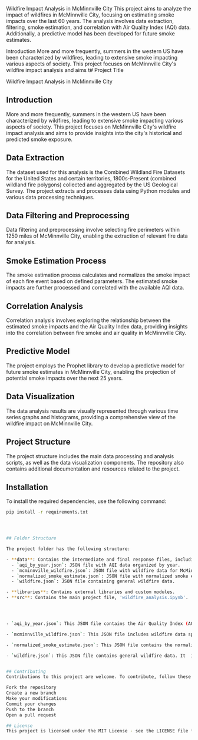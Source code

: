 Wildfire Impact Analysis in McMinnville City
This project aims to analyze the impact of wildfires in McMinnville City, focusing on estimating smoke impacts over the last 60 years. The analysis involves data extraction, filtering, smoke estimation, and correlation with Air Quality Index (AQI) data. Additionally, a predictive model has been developed for future smoke estimates.


Introduction
More and more frequently, summers in the western US have been characterized by wildfires, leading to extensive smoke impacting various aspects of society. This project focuses on McMinnville City's wildfire impact analysis and aims t# Project Title

Wildfire Impact Analysis in McMinnville City

## Introduction

More and more frequently, summers in the western US have been characterized by wildfires, leading to extensive smoke impacting various aspects of society. This project focuses on McMinnville City's wildfire impact analysis and aims to provide insights into the city's historical and predicted smoke exposure.

## Data Extraction

The dataset used for this analysis is the Combined Wildland Fire Datasets for the United States and certain territories, 1800s-Present (combined wildland fire polygons) collected and aggregated by the US Geological Survey. The project extracts and processes data using Python modules and various data processing techniques.

## Data Filtering and Preprocessing

Data filtering and preprocessing involve selecting fire perimeters within 1250 miles of McMinnville City, enabling the extraction of relevant fire data for analysis.

## Smoke Estimation Process

The smoke estimation process calculates and normalizes the smoke impact of each fire event based on defined parameters. The estimated smoke impacts are further processed and correlated with the available AQI data.

## Correlation Analysis

Correlation analysis involves exploring the relationship between the estimated smoke impacts and the Air Quality Index data, providing insights into the correlation between fire smoke and air quality in McMinnville City.

## Predictive Model

The project employs the Prophet library to develop a predictive model for future smoke estimates in McMinnville City, enabling the projection of potential smoke impacts over the next 25 years.

## Data Visualization

The data analysis results are visually represented through various time series graphs and histograms, providing a comprehensive view of the wildfire impact on McMinnville City.

## Project Structure

The project structure includes the main data processing and analysis scripts, as well as the data visualization components. The repository also contains additional documentation and resources related to the project.

## Installation

To install the required dependencies, use the following command:

```bash
pip install -r requirements.txt




## Folder Structure

The project folder has the following structure:

- **data**: Contains the intermediate and final response files, including:
  - `aqi_by_year.json`: JSON file with AQI data organized by year.
  - `mcminnville_wildfire.json`: JSON file with wildfire data for McMinnville.
  - `normalized_smoke_estimate.json`: JSON file with normalized smoke estimate data.
  - `wildfire.json`: JSON file containing general wildfire data.

- **libraries**: Contains external libraries and custom modules.
- **src**: Contains the main project file, 'wildfire_analysis.ipynb'.




- `aqi_by_year.json`: This JSON file contains the Air Quality Index (AQI) data organized by year. It  includes information about corresponding AQI values for each year. 

- `mcminnville_wildfire.json`: This JSON file includes wildfire data specific to McMinnville City. It contains information about the fire perimeters, locations, durations, and other relevant attributes of wildfires that have occurred in the vicinity of McMinnville City. The data can help analyze the impact of wildfires on the city and its surroundings.

- `normalized_smoke_estimate.json`: This JSON file contains the normalized smoke estimate data. It  includes smoke estimations related to the smoke impact of each fire event, adjusted and normalized based on min-max process. The normalized values provide a standardized representation of the smoke impact, facilitating comparison and analysis across different fire events.

- `wildfire.json`: This JSON file contains general wildfire data. It  includes comprehensive information about various wildfires, including their locations, sizes, durations, and other relevant attributes. 


## Contributing
Contributions to this project are welcome. To contribute, follow these steps:

Fork the repository
Create a new branch
Make your modifications
Commit your changes
Push to the branch
Open a pull request

## License
This project is licensed under the MIT License - see the LICENSE file for details.
